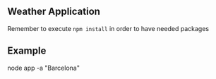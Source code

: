 ## Weather Application

Remember to execute ```npm install``` in order to have needed packages


## Example
node app -a "Barcelona"